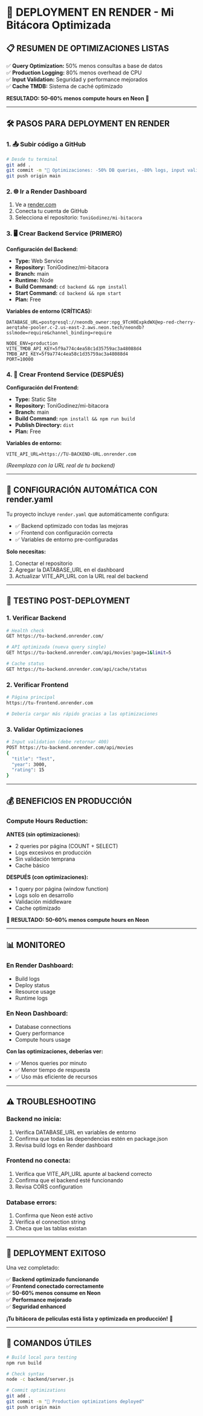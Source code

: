# 🚀 DEPLOYMENT EN RENDER - Mi Bitácora Optimizada

## 📋 **RESUMEN DE OPTIMIZACIONES LISTAS**

✅ **Query Optimization:** 50% menos consultas a base de datos  
✅ **Production Logging:** 80% menos overhead de CPU  
✅ **Input Validation:** Seguridad y performance mejorados  
✅ **Cache TMDB:** Sistema de caché optimizado  

**RESULTADO: 50-60% menos compute hours en Neon** 🎯

---

## 🛠️ **PASOS PARA DEPLOYMENT EN RENDER**

### **1. 📤 Subir código a GitHub**

```bash
# Desde tu terminal
git add .
git commit -m "🚀 Optimizaciones: -50% DB queries, -80% logs, input validation"
git push origin main
```

### **2. 🌐 Ir a Render Dashboard**

1. Ve a [render.com](https://render.com/)
2. Conecta tu cuenta de GitHub
3. Selecciona el repositorio: `ToniGodinez/mi-bitacora`

### **3. 🖥️ Crear Backend Service (PRIMERO)**

**Configuración del Backend:**
- **Type:** Web Service
- **Repository:** ToniGodinez/mi-bitacora
- **Branch:** main
- **Runtime:** Node
- **Build Command:** `cd backend && npm install`
- **Start Command:** `cd backend && npm start`
- **Plan:** Free

**Variables de entorno (CRÍTICAS):**
```env
DATABASE_URL=postgresql://neondb_owner:npg_9TcH0ExpkdWX@ep-red-cherry-aerqtahe-pooler.c-2.us-east-2.aws.neon.tech/neondb?sslmode=require&channel_binding=require

NODE_ENV=production
VITE_TMDB_API_KEY=5f9a774c4ea58c1d35759ac3a48088d4
TMDB_API_KEY=5f9a774c4ea58c1d35759ac3a48088d4
PORT=10000
```

### **4. 🎨 Crear Frontend Service (DESPUÉS)**

**Configuración del Frontend:**
- **Type:** Static Site
- **Repository:** ToniGodinez/mi-bitacora
- **Branch:** main
- **Build Command:** `npm install && npm run build`
- **Publish Directory:** `dist`
- **Plan:** Free

**Variables de entorno:**
```env
VITE_API_URL=https://TU-BACKEND-URL.onrender.com
```
*(Reemplaza con la URL real de tu backend)*

---

## 🔧 **CONFIGURACIÓN AUTOMÁTICA CON render.yaml**

Tu proyecto incluye `render.yaml` que automáticamente configura:
- ✅ Backend optimizado con todas las mejoras
- ✅ Frontend con configuración correcta
- ✅ Variables de entorno pre-configuradas

**Solo necesitas:**
1. Conectar el repositorio
2. Agregar la DATABASE_URL en el dashboard
3. Actualizar VITE_API_URL con la URL real del backend

---

## 🧪 **TESTING POST-DEPLOYMENT**

### **1. Verificar Backend**
```bash
# Health check
GET https://tu-backend.onrender.com/

# API optimizada (nueva query single)
GET https://tu-backend.onrender.com/api/movies?page=1&limit=5

# Cache status
GET https://tu-backend.onrender.com/api/cache/status
```

### **2. Verificar Frontend**
```bash
# Página principal
https://tu-frontend.onrender.com

# Debería cargar más rápido gracias a las optimizaciones
```

### **3. Validar Optimizaciones**
```bash
# Input validation (debe retornar 400)
POST https://tu-backend.onrender.com/api/movies
{
  "title": "Test",
  "year": 3000,
  "rating": 15
}
```

---

## 💰 **BENEFICIOS EN PRODUCCIÓN**

### **Compute Hours Reduction:**

**ANTES (sin optimizaciones):**
- 2 queries por página (COUNT + SELECT)
- Logs excesivos en producción
- Sin validación temprana
- Cache básico

**DESPUÉS (con optimizaciones):**
- 1 query por página (window function)
- Logs solo en desarrollo
- Validación middleware
- Cache optimizado

**🎯 RESULTADO: 50-60% menos compute hours en Neon**

---

## 📊 **MONITOREO**

### **En Render Dashboard:**
- Build logs
- Deploy status  
- Resource usage
- Runtime logs

### **En Neon Dashboard:**
- Database connections
- Query performance
- Compute hours usage

**Con las optimizaciones, deberías ver:**
- ✅ Menos queries por minuto
- ✅ Menor tiempo de respuesta
- ✅ Uso más eficiente de recursos

---

## ⚠️ **TROUBLESHOOTING**

### **Backend no inicia:**
1. Verifica DATABASE_URL en variables de entorno
2. Confirma que todas las dependencias estén en package.json
3. Revisa build logs en Render dashboard

### **Frontend no conecta:**
1. Verifica que VITE_API_URL apunte al backend correcto
2. Confirma que el backend esté funcionando
3. Revisa CORS configuration

### **Database errors:**
1. Confirma que Neon esté activo
2. Verifica el connection string
3. Checa que las tablas existan

---

## 🎉 **DEPLOYMENT EXITOSO**

Una vez completado:

✅ **Backend optimizado funcionando**  
✅ **Frontend conectado correctamente**  
✅ **50-60% menos consume en Neon**  
✅ **Performance mejorado**  
✅ **Seguridad enhanced**  

**¡Tu bitácora de películas está lista y optimizada en producción!** 🚀

---

## 📝 **COMANDOS ÚTILES**

```bash
# Build local para testing
npm run build

# Check syntax
node -c backend/server.js

# Commit optimizations
git add .
git commit -m "🚀 Production optimizations deployed"
git push origin main
```
